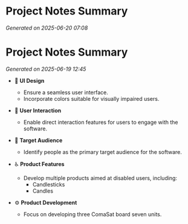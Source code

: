 # Project Notes Summary

*Generated on 2025-06-20 07:08*

# Project Notes Summary

*Generated on 2025-06-19 12:45*

- 🎨 **UI Design**
  - Ensure a seamless user interface.
  - Incorporate colors suitable for visually impaired users.

- 🤝 **User Interaction**
  - Enable direct interaction features for users to engage with the software.

- 🎯 **Target Audience**
  - Identify people as the primary target audience for the software.

- ♿ **Product Features**
  - Develop multiple products aimed at disabled users, including:
    - Candlesticks
    - Candles

- ⚙️ **Product Development**
  - Focus on developing three ComaSat board seven units.